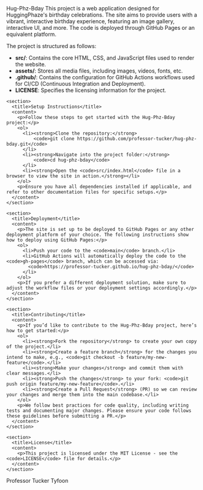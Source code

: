 <!-- 
  File: README.md
  Author: Professor Tucker & Tyfoon
  Purpose: Detailed documentation for the Hug-Phz-Bday project
-->

<?xml version="1.0" encoding="UTF-8"?>
<project>
  <name>Hug-Phz-Bday</name>
  <description>
    This project is a web application designed for HuggingPhaze's birthday celebrations.
    The site aims to provide users with a vibrant, interactive birthday experience, 
    featuring an image gallery, interactive UI, and more.
    The code is deployed through GitHub Pages or an equivalent platform.
  </description>

  <sections>
    <section>
      <title>Project Structure</title>
      <content>
        <p>The project is structured as follows:</p>
        <ul>
          <li><strong>src/</strong>: Contains the core HTML, CSS, and JavaScript files used to render the website.</li>
          <li><strong>assets/</strong>: Stores all media files, including images, videos, fonts, etc.</li>
          <li><strong>.github/</strong>: Contains the configuration for GitHub Actions workflows used for CI/CD (Continuous Integration and Deployment).</li>
          <li><strong>LICENSE</strong>: Specifies the licensing information for the project.</li>
        </ul>
      </content>
    </section>

    <section>
      <title>Setup Instructions</title>
      <content>
        <p>Follow these steps to get started with the Hug-Phz-Bday project:</p>
        <ol>
          <li><strong>Clone the repository:</strong>
              <code>git clone https://github.com/professor-tucker/hug-phz-bday.git</code>
          </li>
          <li><strong>Navigate into the project folder:</strong>
              <code>cd hug-phz-bday</code>
          </li>
          <li><strong>Open the <code>src/index.html</code> file in a browser to view the site in action.</strong></li>
        </ol>
        <p>Ensure you have all dependencies installed if applicable, and refer to other documentation files for specific setups.</p>
      </content>
    </section>

    <section>
      <title>Deployment</title>
      <content>
        <p>The site is set up to be deployed to GitHub Pages or any other deployment platform of your choice. The following instructions show how to deploy using GitHub Pages:</p>
        <ol>
          <li>Push your code to the <code>main</code> branch.</li>
          <li>GitHub Actions will automatically deploy the code to the <code>gh-pages</code> branch, which can be accessed via: 
            <code>https://professor-tucker.github.io/hug-phz-bday/</code>
          </li>
        </ol>
        <p>If you prefer a different deployment solution, make sure to adjust the workflow files or your deployment settings accordingly.</p>
      </content>
    </section>

    <section>
      <title>Contributing</title>
      <content>
        <p>If you’d like to contribute to the Hug-Phz-Bday project, here’s how to get started:</p>
        <ol>
          <li><strong>Fork the repository</strong> to create your own copy of the project.</li>
          <li><strong>Create a feature branch</strong> for the changes you intend to make, e.g., <code>git checkout -b feature/my-new-feature</code>.</li>
          <li><strong>Make your changes</strong> and commit them with clear messages.</li>
          <li><strong>Push the changes</strong> to your fork: <code>git push origin feature/my-new-feature</code>.</li>
          <li><strong>Create a Pull Request</strong> (PR) so we can review your changes and merge them into the main codebase.</li>
        </ol>
        <p>We follow best practices for code quality, including writing tests and documenting major changes. Please ensure your code follows these guidelines before submitting a PR.</p>
      </content>
    </section>

    <section>
      <title>License</title>
      <content>
        <p>This project is licensed under the MIT License - see the <code>LICENSE</code> file for details.</p>
      </content>
    </section>
  </sections>

  <authors>
    <author>Professor Tucker</author>
    <author>Tyfoon</author>
  </authors>
</project>
